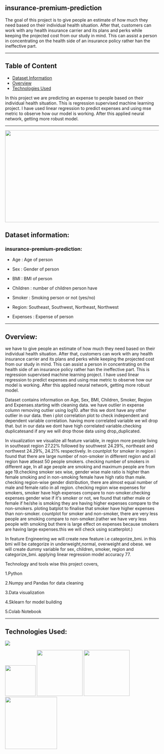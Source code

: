 ## insurance-premium-prediction
The goal of this project is to give people an estimate of how much they need based on their individual health situation. After that, customers can work with any health insurance carrier and its plans and perks while keeping the projected cost from our study in mind. This can assist a person in concentrating on the health side of an insurance policy rather han the ineffective part.

--------------------------------------------

## Table of Content

  * [Dataset Information](#dataset-information)
  * [Overview](#overview)
  * [Technologies Used](#technologies-used)


In this project we are predicting an expense to people based on their individual health situation. This is regression supervised machine learning project. I have used linear regression to predict expenses and using mse metric to observe how our model is working. After this applied neural network, getting more robust model.

---------------------------------------------------------------------------------------------------------------------------------------------------------------------------------
<img target="_blank" src="https://www.google.com/url?sa=i&url=https%3A%2F%2Fmedium.com%2F%40meruguakshay%2Finsurance-cost-prediction-using-linear-regression-155edd73cf94&psig=AOvVaw1rLyA7cLYHEvTKvywLBAtB&ust=1644130162585000&source=images&cd=vfe&ved=0CAsQjRxqFwoTCODn6qP95_UCFQAAAAAdAAAAABAD.svg" width=800; height=300>

## Dataset information:

### insurance-premium-prediction:

* Age : Age of person

* Sex : Gender of person 

* BMI : BMI of person

* Children : number of children person have

* Smoker : Smoking person or not (yes/no)

* Region: Southeast, Southwest, Northeast, Northwest

* Expenses : Expense of person

--------------------------------------------------------------------------------------------

## Overview:

we have to give people an estimate of how much they need based on their individual health situation. After that, customers can work with any health insurance carrier and its plans and perks while keeping the projected cost from our study in mind. This can assist a person in concentrating on the health side of an insurance policy rather han the ineffective part.
This is regression supervised machine learning project. I have used linear regression to predict expenses and using mse metric to observe how our model is working. After this applied neural network, getting more robust model.

Dataset contains information on Age, Sex, BMI, Children, Smoker, Region and Expenses.starting with cleaning data. we have outlier in expense column removing outlier using log10. after this we dont have any other outlier in our data. then i plot correlation plot to check independent and dependent variable correlation. having more correlated variable we wil drop that. but in our data we dont have high correlated variable.checking duplicatesand if any we will drop those data using drop_duplicated. 

In visualization we visualize all feature variable, in region more people living in southeast region 27.22% followed by southwest 24.29%, northeast and northwest 24.29%, 24.21% respectively. In countplot for smoker in region i found that there are large number of non-smoker in different region and all region have atleast 50 people smokers. checking number of smokers in different age, In all age people are smoking and maximum people are from age 19.checking smoker sex wise, gender wise male ratio is higher than female smoking and in non-smoking female have high ratio than male. checking region-wise gender distribution, there are almost equal number of male and female ratio in all region. checking region wise expenses for smokers, smoker have high expenses compare to non-smoker.checking expenses gender wise if it's smoker or not,  we found that rather male or female if he/she is smoking they are having higher expenses compare to the non-smokers. ploting batplot to finalise that smoker have higher expenses than non-smoker. countplot for smoker and non-smoker, there are very less people are smoking compare to non-smoker.(rather we have very less people with smoking but there is large effect on expenses because smokers are having large expenses.this we will check using scatterplot.) 

In feature Engineering we will create new feature i.e categorize_bmi. in this bmi will be categorize in underweight,normal, overweight and obese. we will create dummy variable for sex, children, smoker, region and categorize_bmi. applying linear regression model accuracy 77. 


Technology and tools wise this project covers,

1.Python

2.Numpy and Pandas for data cleaning

3.Data visualization

4.Sklearn for model building

5.Colab Notebook

--------------------------------

## Technologies Used:

![](https://forthebadge.com/images/badges/made-with-python.svg)

[<img target="_blank" src="https://user-images.githubusercontent.com/32620288/139657460-40ef4562-76bd-43f5-bbca-47b6bd29863e.png" width=100>](https://numpy.org)    [<img target="_blank" src="https://upload.wikimedia.org/wikipedia/commons/thumb/e/ed/Pandas_logo.svg/450px-Pandas_logo.svg.png" width=150>](https://pandas.pydata.org)  [<img target="_blank" src="https://seaborn.pydata.org/_static/logo-wide-lightbg.svg" width=150>](https://seaborn.pydata.org) [<img target="_blank" src="https://matplotlib.org/_static/logo2_compressed.svg" width=170>](https://matplotlib.org)   
